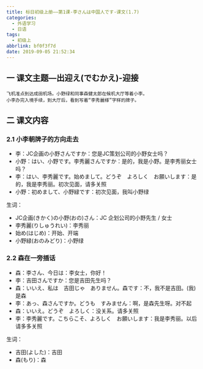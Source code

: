 ```yaml
---
title: 标日初级上册——第1课-李さんは中国人です-课文(1.7)
categories:
  - 外语学习
  - 日语
tags:
  - 初级上
abbrlink: bf0f3f7d
date: 2019-09-05 21:52:34
---
```

## 一 课文主题—出迎え(でむかえ)-迎接

```
飞机准点到达成田机场。小野绿和同事森健太郎在候机大厅等着小李。
小李办完入境手续，到大厅后，看到写着“李秀麗様”字样的牌子。
```

<!--more-->

## 二 课文内容

### 2.1 小李朝牌子的方向走去 

* 李：JC企画の小野さんですか：您是JC策划公司的小野女士吗？
* 小野：はい、小野です。李秀麗さんですか：是的，我是小野。是李秀丽女士吗？
* 李：はい、李秀麗です。始めまして。どうぞ　よろしく　お願いします：是的，我是李秀丽。初次见面，请多关照
* 小野：初めまして、小野緑です：初次见面，我叫小野绿

生词：

* JC企画(きかく)の小野(おの)さん：JC 企划公司的小野先生 / 女士
* 李秀麗(りしゅうれい)：李秀丽
* 始め(はじめ)：开始、开端
* 小野緑(おのみどり)：小野绿

### 2.2 森在一旁插话

* 森：李さん、今日は：李女士，你好！
* 李：吉田さんですか：您是吉田先生吗？
* 森：いいえ、私は　吉田じゃ　ありません。森です：不，我不是吉田。(我)是森
* 李：あっ、森さんですか。どうも　すみません：啊，是森先生呀。对不起
* 森：いいえ。どうぞ　よろしく：没关系。请多关照
* 李：李秀麗です。こちらこそ、よろしく　お願いします：我是李秀丽。以后请多多关照

生词：

* 吉田(よした)：吉田
* 森(もり)：森